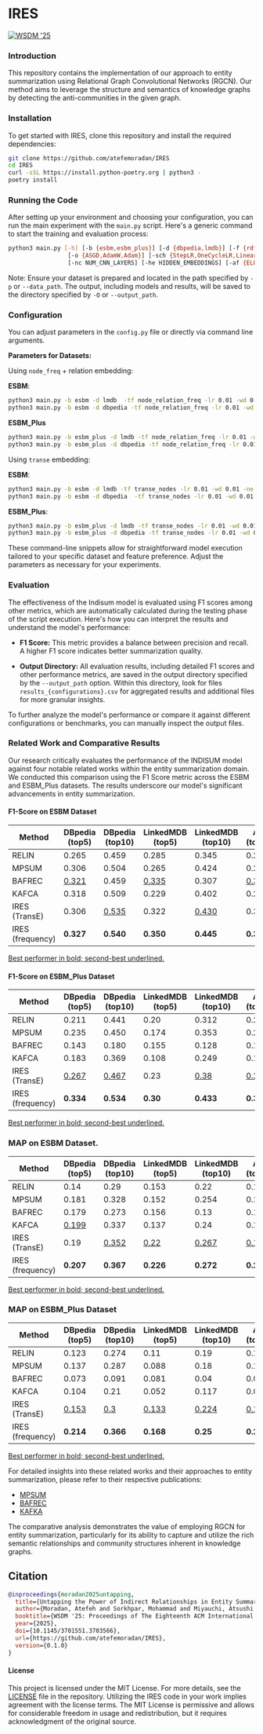 # IRES

[![WSDM '25](https://img.shields.io/badge/WSDM%20'25-10.1145/3701551.3703566-blue)](https://doi.org/10.1145/3701551.3703566)

### Introduction

This repository contains the implementation of our approach to entity summarization using Relational Graph Convolutional
Networks (RGCN). Our method aims to leverage the structure and semantics of knowledge graphs by detecting the
anti-communities in the given graph.

### Installation

To get started with IRES, clone this repository and install the required dependencies:

```bash
git clone https://github.com/atefemoradan/IRES
cd IRES
curl -sSL https://install.python-poetry.org | python3 -
poetry install
```

### Running the Code

After setting up your environment and choosing your configuration, you can run the main experiment with the `main.py`
script. Here's a generic command to start the training and evaluation process:

```bash
python3 main.py [-h] [-b {esbm,esbm_plus}] [-d {dbpedia,lmdb}] [-f {rdf,json}] [-s SEED] [-p DATA_PATH] [-O OUTPUT_PATH] [-tf {transe_nodes,transe_node_relations,node_freq,node_relation_freq}] [-e {RGCN,GCN}]
                 [-o {ASGD,AdamW,Adam}] [-sch {StepLR,OneCycleLR,LinearLR,ReduceLROnPlateau,CosineAnnealingLR,CosineAnnealingWarmRestarts}] [-lr LEARNING_RATE] [-wd WEIGHT_DECAY] [-ss STEP_SIZE] [-ne NUM_EPOCHS]
                 [-nc NUM_CNN_LAYERS] [-he HIDDEN_EMBEDDINGS] [-af {ELU,RReLU,ReLU,LeakyReLU}] [-sl SKIP_LAYER] [-bn BATCH_NORM] [-do DROP_OUT] [-la LOSS_ALPHA] [-dt {cuda,cpu}] [-n NUM_EXECUTIONS] [-bm BEST_MODEL]
````

Note: Ensure your dataset is prepared and located in the path specified by `-p` or `--data_path`. The output, including
models and results, will be saved to the directory specified by `-O` or `--output_path`.

### Configuration

You can adjust parameters in the `config.py` file or directly via command line arguments.

**Parameters for Datasets:**

Using `node_freq` + relation embedding:

**ESBM**:

```bash
python3 main.py -b esbm -d lmdb  -tf node_relation_freq -lr 0.01 -wd 0.1 -ne 50 -ss 7 -he 64 -bn True -do 0.25 -la 0.0
python3 main.py -b esbm -d dbpedia -tf node_relation_freq -lr 0.01 -wd 0.1 -ne 50 -ss 7 -he 64 -bn True -do 0.25 -la 0.0
```

**ESBM_Plus**

```bash
python3 main.py -b esbm_plus -d lmdb -tf node_relation_freq -lr 0.01 -wd 0.1 -ne 50 -ss 7 -he 64 -bn True -do 0.25 -la 0.0
python3 main.py -b esbm_plus -d dbpedia -tf node_relation_freq -lr 0.01 -wd 0.1 -ne 50 -ss 7 -he 64 -bn True -do 0.25 -la 0.0
```

Using `transe` embedding:

**ESBM**:

```bash
python3 main.py -b esbm -d lmdb -tf transe_nodes -lr 0.01 -wd 0.01 -ne 50 -ss 7 -he 64 -bn True -do 0.25 -la 0.0
python3 main.py -b esbm -d dbpedia  -tf transe_nodes -lr 0.01 -wd 0.01 -ne 50 -ss 7 -he 64 -bn True -do 0.25 -la 0.0
```

**ESBM_Plus**:

```bash
python3 main.py -b esbm_plus -d lmdb -tf transe_nodes -lr 0.01 -wd 0.01 -ne 50 -ss 7 -he 64 -bn True -do 0.25 -la 0.0
python3 main.py -b esbm_plus -d dbpedia -tf transe_nodes -lr 0.01 -wd 0.01 -ne 50 -ss 7 -he 64 -bn True -do 0.25 -la 0.0
```

These command-line snippets allow for straightforward model execution tailored to your specific dataset and feature
preference. Adjust the parameters as necessary for your experiments.

### Evaluation

The effectiveness of the Indisum model is evaluated using F1 scores among other metrics, which are automatically
calculated during the testing phase of the script execution. Here's how you can interpret the results and understand the
model's performance:

- **F1 Score:** This metric provides a balance between precision and recall. A higher F1 score indicates better
  summarization quality.

- **Output Directory:** All evaluation results, including detailed F1 scores and other performance metrics, are saved in
  the output directory specified by the `--output_path` option. Within this directory, look for
  files `results_{configurations}.csv`
  for aggregated results and additional files for more granular insights.

To further analyze the model's performance or compare it against different configurations or benchmarks, you can
manually inspect the output files.

### Related Work and Comparative Results

Our research critically evaluates the performance of the INDISUM model against four notable related works within the
entity summarization domain. We conducted this comparison using the F1 Score metric across the ESBM and ESBM_Plus
datasets. The results underscore our model's significant advancements in entity summarization.


#### F1-Score on ESBM Dataset

| Method           | DBpedia (top5)   | DBpedia (top10)  | LinkedMDB (top5) | LinkedMDB (top10) | All (top5)   | All (top10)      |
|------------------|------------------|------------------|------------------|-------------------|--------------|------------------|
| RELIN            | 0.265            | 0.459            | 0.285            | 0.345             | 0.270        | 0.426            |
| MPSUM            | 0.306            | 0.504            | 0.265            | 0.424             | 0.293        | 0.480            |
| BAFREC           | <ins>0.321</ins> | 0.459            | <ins>0.335</ins> | 0.307             | <u>0.325</u> | 0.416            |
| KAFCA            | 0.318            | 0.509            | 0.229            | 0.402             | 0.273        | 0.455            |
| IRES (TransE)    | 0.306            | <ins>0.535</ins> | 0.322            | <ins>0.430</ins>  | 0.310        | <ins>0.505</ins> |
| IRES (frequency) | **0.327**        | **0.540**        | **0.350**        | **0.445**         | **0.334**    | **0.513**        |

<ins>Best performer in bold; second-best underlined.</ins>

#### F1-Score on ESBM_Plus Dataset

| Method           | DBpedia (top5)   | DBpedia (top10)  | LinkedMDB (top5) | LinkedMDB (top10) | All (top5)       | All (top10)      |
|------------------|------------------|------------------|------------------|-------------------|------------------|------------------|
| RELIN            | 0.211            | 0.441            | 0.20             | 0.312             | 0.208            | 0.404            |
| MPSUM            | 0.235            | 0.450            | 0.174            | 0.353             | 0.217            | 0.422            |
| BAFREC           | 0.143            | 0.180            | 0.155            | 0.128             | 0.146            | 0.165            |
| KAFCA            | 0.183            | 0.369            | 0.108            | 0.249             | 0.162            | 0.334            |
| IRES (TransE)    | <ins>0.267</ins> | <ins>0.467</ins> | 0.23             | <ins>0.38</ins>   | <ins>0.258</ins> | <ins>0.436</ins> |
| IRES (frequency) | **0.334**        | **0.534**        | **0.30**         | **0.433**         | **0.324**        | **0.505**        |

<ins>Best performer in bold; second-best underlined.</ins>

### MAP on ESBM Dataset.

| Method           | DBpedia (top5)   | DBpedia (top10)  | LinkedMDB (top5) | LinkedMDB (top10) | All (top5)       | All (top10)      |
|------------------|------------------|------------------|------------------|-------------------|------------------|------------------|
| RELIN            | 0.14             | 0.29             | 0.153            | 0.22              | 0.144            | 0.27             |
| MPSUM            | 0.181            | 0.328            | 0.152            | 0.254             | 0.17             | 0.306            |
| BAFREC           | 0.179            | 0.273            | 0.156            | 0.13              | 0.172            | 0.232            |
| KAFCA            | <ins>0.199</ins> | 0.337            | 0.137            | 0.24              | 0.181            | 0.309            |
| IRES (TransE)    | 0.19             | <ins>0.352</ins> | <ins>0.22</ins>  | <ins>0.267</ins>  | <ins>0.198</ins> | <ins>0.327</ins> |
| IRES (frequency) | **0.207**        | **0.367**        | **0.226**        | **0.272**         | **0.212**        | **0.34**         |

<ins>Best performer in bold; second-best underlined.</ins>

### MAP on ESBM_Plus Dataset

| Method           | DBpedia (top5)   | DBpedia (top10) | LinkedMDB (top5) | LinkedMDB (top10) | All (top5)       | All (top10)      |
|------------------|------------------|-----------------|------------------|-------------------|------------------|------------------|
| RELIN            | 0.123            | 0.274           | 0.11             | 0.19              | 0.12             | 0.25             |
| MPSUM            | 0.137            | 0.287           | 0.088            | 0.18              | 0.126            | 0.256            |
| BAFREC           | 0.073            | 0.091           | 0.081            | 0.04              | 0.075            | 0.76             |
| KAFCA            | 0.104            | 0.21            | 0.052            | 0.117             | 0.089            | 0.048            |
| IRES (TransE)    | <ins>0.153</ins> | <ins>0.3</ins>  | <ins>0.133</ins> | <ins>0.224</ins>  | <ins>0.147</ins> | <ins>0.278</ins> |
| IRES (frequency) | **0.214**        | **0.366**       | **0.168**        | **0.25**          | **0.2**          | **0.332**        |

<ins>Best performer in bold; second-best underlined.</ins>

For detailed insights into these related works and their approaches to entity summarization, please refer to their
respective publications:

- [MPSUM](https://github.com/msorkhpar/MPSUM)
- [BAFREC](https://github.com/msorkhpar/HermannKroll-EntityCharacterization)
- [KAFKA](https://github.com/msorkhpar/KAFCA)

The comparative analysis demonstrates the value of employing RGCN for entity summarization, particularly for its ability
to capture and utilize the rich semantic relationships and community structures inherent in knowledge graphs.

## Citation

```bibtex
@inproceedings{moradan2025untapping,
  title={Untapping the Power of Indirect Relationships in Entity Summarization},
  author={Moradan, Atefeh and Sorkhpar, Mohammad and Miyauchi, Atsushi and Mottin, Davide and Assent, Ira},
  booktitle={WSDM '25: Proceedings of The Eighteenth ACM International Conference on Web Search and Data Mining},
  year={2025},
  doi={10.1145/3701551.3703566},
  url={https://github.com/atefemoradan/IRES},
  version={0.1.0}
}
```

#### License

This project is licensed under the MIT License. For more details, see the [LICENSE](LICENSE) file in the repository.
Utilizing the IRES code in your work implies agreement with the license terms. The MIT License is permissive and allows
for considerable freedom in usage and redistribution, but it requires acknowledgment of the original source.
